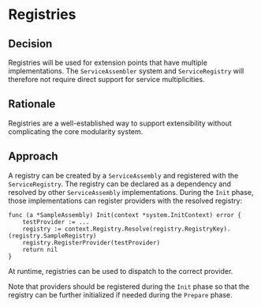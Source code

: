 # Registries

## Decision

Registries will be used for extension points that have multiple implementations. The `ServiceAssembler` system
and `ServiceRegistry` will therefore not require direct support for service multiplicities.

## Rationale

Registries are a well-established way to support extensibility without complicating the core modularity system.

## Approach

A registry can be created by a `ServiceAssembly` and registered with the `ServiceRegistry`. The registry can be declared
as a dependency and resolved by other `ServiceAssembly` implementations. During the `Init` phase, those
implementations can register providers with the resolved registry:

```
func (a *SampleAssembly) Init(context *system.InitContext) error {
	testProvider := ...
	registry := context.Registry.Resolve(registry.RegistryKey).(registry.SampleRegistry)
    registry.RegisterProvider(testProvider)
	return nil
}
```

At runtime, registries can be used to dispatch to the correct provider.

Note that providers should be registered during the `Init` phase so that the registry can be further initialized if
needed during the `Prepare` phase.